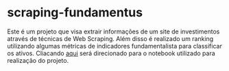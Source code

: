 # scraping-fundamentus

Este é um projeto que visa extrair informações de um site de investimentos através de técnicas de Web Scraping. Além disso é realizado um ranking utilizando algumas métricas de indicadores fundamentalista para classificar os ativos. Cliacando [aqui](https://github.com/santos-luciano/scraping-fundamentus/blob/main/Scrapping_do_site_Fundamentus.ipynb) será direcionado para o notebook utilizado para realização do projeto.
